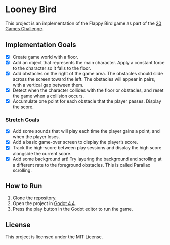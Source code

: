 # Looney Bird

This project is an implementation of the Flappy Bird game as part of the [20 Games Challenge](https://20_games_challenge.gitlab.io/games/flappy/).

## Implementation Goals

- [x] Create game world with a floor.
- [x] Add an object that represents the main character. Apply a constant force to the character so it falls to the floor.
- [x] Add obstacles on the right of the game area. The obstacles should slide across the screen toward the left. The obstacles will appear in pairs, with a vertical gap between them.
- [x] Detect when the character collides with the floor or obstacles, and reset the game when a collision occurs.
- [x] Accumulate one point for each obstacle that the player passes. Display the score.

### Stretch Goals

- [x] Add some sounds that will play each time the player gains a point, and when the player loses.
- [x] Add a basic game-over screen to display the player’s score.
- [x] Track the high-score between play sessions and display the high score alongside the current score.
- [x] Add some background art! Try layering the background and scrolling at a different rate to the foreground obstacles. This is called Parallax scrolling.

## How to Run

1. Clone the repository.
2. Open the project in [Godot 4.4](https://godotengine.org/download/archive/4.4-stable/).
3. Press the play button in the Godot editor to run the game.

## License

This project is licensed under the MIT License.
